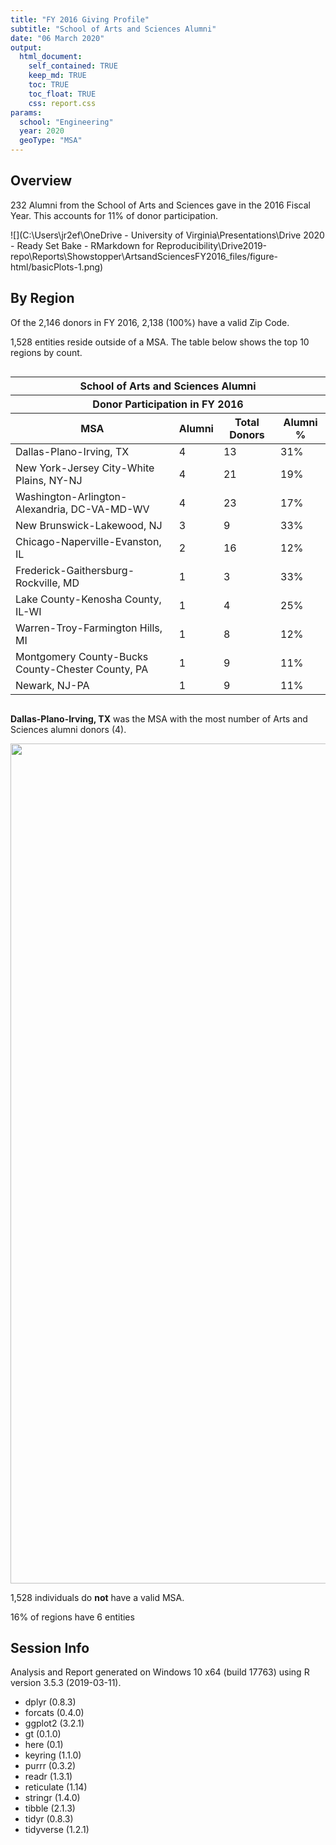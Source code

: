 ```yaml
---
title: "FY 2016 Giving Profile"
subtitle: "School of Arts and Sciences Alumni"
date: "06 March 2020"
output: 
  html_document:
    self_contained: TRUE
    keep_md: TRUE
    toc: TRUE
    toc_float: TRUE
    css: report.css
params:
  school: "Engineering"
  year: 2020
  geoType: "MSA"
---
```




<!-- HTML documents can include HTML code in the body of the document, and will render appropriately 
     In this case, we're adding a logo to the header above the table of contents. 
-->

<script>
  /* Add Logo Header using JQuery*/
  $(document).ready(function() {
    $('#TOC').parent().prepend('<div id=\"nav_logo\"><img src=\"https://brand.virginia.edu/sites/default/files/styles/embedded_image_medium_2x/public/2017-08/rev_uva_logo_color.png\"></div>');
  });
</script>

## Overview



232 Alumni from the School of Arts and Sciences gave in the 2016 Fiscal Year. This accounts for 11% of donor participation.




![](C:\Users\jr2ef\OneDrive - University of Virginia\Presentations\Drive 2020 - Ready Set Bake - RMarkdown for Reproducibility\Drive2019-repo\Reports\Showstopper\ArtsandSciencesFY2016_files/figure-html/basicPlots-1.png)<!-- -->


## By Region



Of the 2,146 donors in FY 2016, 2,138 (100%) have a valid Zip Code.





1,528 entities reside outside of a MSA. The table below shows the top 10 regions by count.

<!--html_preserve--><style>html {
  font-family: -apple-system, BlinkMacSystemFont, 'Segoe UI', Roboto, Oxygen, Ubuntu, Cantarell, 'Helvetica Neue', 'Fira Sans', 'Droid Sans', Arial, sans-serif;
}

#hfkqtdnmti .gt_table {
  display: table;
  border-collapse: collapse;
  margin-left: auto;
  /* table.margin.left */
  margin-right: auto;
  /* table.margin.right */
  color: #333333;
  font-size: 16px;
  /* table.font.size */
  background-color: #FFFFFF;
  /* table.background.color */
  width: auto;
  /* table.width */
  border-top-style: solid;
  /* table.border.top.style */
  border-top-width: 2px;
  /* table.border.top.width */
  border-top-color: #A8A8A8;
  /* table.border.top.color */
  border-bottom-style: solid;
  /* table.border.bottom.style */
  border-bottom-width: 2px;
  /* table.border.bottom.width */
  border-bottom-color: #A8A8A8;
  /* table.border.bottom.color */
}

#hfkqtdnmti .gt_heading {
  background-color: #FFFFFF;
  /* heading.background.color */
  border-bottom-color: #FFFFFF;
  /* table.background.color */
  border-left-style: hidden;
  /* heading.border.lr.style */
  border-left-width: 1px;
  /* heading.border.lr.width */
  border-left-color: #D3D3D3;
  /* heading.border.lr.color */
  border-right-style: hidden;
  /* heading.border.lr.style */
  border-right-width: 1px;
  /* heading.border.lr.width */
  border-right-color: #D3D3D3;
  /* heading.border.lr.color */
}

#hfkqtdnmti .gt_title {
  color: #333333;
  font-size: 125%;
  /* heading.title.font.size */
  font-weight: initial;
  /* heading.title.font.weight */
  padding-top: 4px;
  /* heading.top.padding - not yet used */
  padding-bottom: 4px;
  border-bottom-color: #FFFFFF;
  /* table.background.color */
  border-bottom-width: 0;
}

#hfkqtdnmti .gt_subtitle {
  color: #333333;
  font-size: 85%;
  /* heading.subtitle.font.size */
  font-weight: initial;
  /* heading.subtitle.font.weight */
  padding-top: 0;
  padding-bottom: 4px;
  /* heading.bottom.padding - not yet used */
  border-top-color: #FFFFFF;
  /* table.background.color */
  border-top-width: 0;
}

#hfkqtdnmti .gt_bottom_border {
  border-bottom-style: solid;
  /* heading.border.bottom.style */
  border-bottom-width: 2px;
  /* heading.border.bottom.width */
  border-bottom-color: #D3D3D3;
  /* heading.border.bottom.color */
}

#hfkqtdnmti .gt_column_spanner {
  border-bottom-style: solid;
  border-bottom-width: 2px;
  border-bottom-color: #D3D3D3;
  padding-top: 4px;
  padding-bottom: 4px;
}

#hfkqtdnmti .gt_col_headings {
  border-top-style: solid;
  /* column_labels.border.top.style */
  border-top-width: 2px;
  /* column_labels.border.top.width */
  border-top-color: #D3D3D3;
  /* column_labels.border.top.color */
  border-bottom-style: solid;
  /* column_labels.border.bottom.style */
  border-bottom-width: 2px;
  /* column_labels.border.bottom.width */
  border-bottom-color: #D3D3D3;
  /* column_labels.border.bottom.color */
  border-left-style: none;
  /* column_labels.border.lr.style */
  border-left-width: 1px;
  /* column_labels.border.lr.width */
  border-left-color: #D3D3D3;
  /* column_labels.border.lr.color */
  border-right-style: none;
  /* column_labels.border.lr.style */
  border-right-width: 1px;
  /* column_labels.border.lr.width */
  border-right-color: #D3D3D3;
  /* column_labels.border.lr.color */
}

#hfkqtdnmti .gt_col_heading {
  color: #333333;
  background-color: #FFFFFF;
  /* column_labels.background.color */
  font-size: 100%;
  /* column_labels.font.size */
  font-weight: initial;
  /* column_labels.font.weight */
  text-transform: inherit;
  /* column_labels.text_transform */
  vertical-align: middle;
  padding: 5px;
  margin: 10px;
  overflow-x: hidden;
}

#hfkqtdnmti .gt_sep_right {
  border-right: 5px solid #FFFFFF;
}

#hfkqtdnmti .gt_group_heading {
  padding: 8px;
  /* row_group.padding */
  color: #333333;
  background-color: #FFFFFF;
  /* row_group.background.color */
  font-size: 100%;
  /* row_group.font.size */
  font-weight: initial;
  /* row_group.font.weight */
  text-transform: inherit;
  /* row_group.text_transform */
  border-top-style: solid;
  /* row_group.border.top.style */
  border-top-width: 2px;
  /* row_group.border.top.width */
  border-top-color: #D3D3D3;
  /* row_group.border.top.color */
  border-bottom-style: solid;
  /* row_group.border.bottom.style */
  border-bottom-width: 2px;
  /* row_group.border.bottom.width */
  border-bottom-color: #D3D3D3;
  /* row_group.border.bottom.color */
  border-left-style: none;
  /* row_group.border.left.style */
  border-left-width: 1px;
  /* row_group.border.left.width */
  border-left-color: #D3D3D3;
  /* row_group.border.left.color */
  border-right-style: none;
  /* row_group.border.right.style */
  border-right-width: 1px;
  /* row_group.border.right.width */
  border-right-color: #D3D3D3;
  /* row_group.border.right.color */
  vertical-align: middle;
}

#hfkqtdnmti .gt_empty_group_heading {
  padding: 0.5px;
  color: #333333;
  background-color: #FFFFFF;
  /* row_group.background.color */
  font-size: 100%;
  /* row_group.font.size */
  font-weight: initial;
  /* row_group.font.weight */
  border-top-style: solid;
  /* row_group.border.top.style */
  border-top-width: 2px;
  /* row_group.border.top.width */
  border-top-color: #D3D3D3;
  /* row_group.border.top.color */
  border-bottom-style: solid;
  /* row_group.border.bottom.style */
  border-bottom-width: 2px;
  /* row_group.border.bottom.width */
  border-bottom-color: #D3D3D3;
  /* row_group.border.bottom.color */
  vertical-align: middle;
}

#hfkqtdnmti .gt_striped {
  background-color: rgba(128, 128, 128, 0.05);
  /* row.striping.background_color */
}

#hfkqtdnmti .gt_from_md > :first-child {
  margin-top: 0;
}

#hfkqtdnmti .gt_from_md > :last-child {
  margin-bottom: 0;
}

#hfkqtdnmti .gt_row {
  padding-top: 8px;
  /* data_row.padding */
  padding-bottom: 8px;
  /* data_row.padding */
  padding-left: 5px;
  padding-right: 5px;
  margin: 10px;
  border-top-style: solid;
  /* table_body.hlines.style */
  border-top-width: 1px;
  /* table_body.hlines.width */
  border-top-color: #D3D3D3;
  /* table_body.hlines.color */
  border-left-style: none;
  /* table_body.vlines.style */
  border-left-width: 1px;
  /* table_body.vlines.width */
  border-left-color: #D3D3D3;
  /* table_body.vlines.color */
  border-right-style: none;
  /* table_body.vlines.style */
  border-right-width: 1px;
  /* table_body.vlines.width */
  border-right-color: #D3D3D3;
  /* table_body.vlines.color */
  vertical-align: middle;
  overflow-x: hidden;
}

#hfkqtdnmti .gt_stub {
  color: #333333;
  background-color: #FFFFFF;
  /* stub.background.color */
  font-weight: initial;
  /* stub.font.weight */
  text-transform: inherit;
  /* stub.text_transform */
  border-right-style: solid;
  /* stub.border.style */
  border-right-width: 2px;
  /* stub.border.width */
  border-right-color: #D3D3D3;
  /* stub.border.color */
  padding-left: 12px;
}

#hfkqtdnmti .gt_summary_row {
  color: #333333;
  background-color: #FFFFFF;
  /* summary_row.background.color */
  text-transform: inherit;
  /* summary_row.text_transform */
  padding-top: 8px;
  /* summary_row.padding */
  padding-bottom: 8px;
  /* summary_row.padding */
  padding-left: 5px;
  padding-right: 5px;
}

#hfkqtdnmti .gt_first_summary_row {
  padding-top: 8px;
  /* summary_row.padding */
  padding-bottom: 8px;
  /* summary_row.padding */
  padding-left: 5px;
  padding-right: 5px;
  border-top-style: solid;
  /* summary_row.border.style */
  border-top-width: 2px;
  /* summary_row.border.width */
  border-top-color: #D3D3D3;
  /* summary_row.border.color */
}

#hfkqtdnmti .gt_grand_summary_row {
  color: #333333;
  background-color: #FFFFFF;
  /* grand_summary_row.background.color */
  text-transform: inherit;
  /* grand_summary_row.text_transform */
  padding-top: 8px;
  /* grand_summary_row.padding */
  padding-bottom: 8px;
  /* grand_summary_row.padding */
  padding-left: 5px;
  padding-right: 5px;
}

#hfkqtdnmti .gt_first_grand_summary_row {
  padding-top: 8px;
  /* grand_summary_row.padding */
  padding-bottom: 8px;
  /* grand_summary_row.padding */
  padding-left: 5px;
  padding-right: 5px;
  border-top-style: double;
  /* grand_summary_row.border.style */
  border-top-width: 6px;
  /* grand_summary_row.border.width */
  border-top-color: #D3D3D3;
  /* grand_summary_row.border.color */
}

#hfkqtdnmti .gt_table_body {
  border-top-style: solid;
  /* table_body.border.top.style */
  border-top-width: 2px;
  /* table_body.border.top.width */
  border-top-color: #D3D3D3;
  /* table_body.border.top.color */
  border-bottom-style: solid;
  /* table_body.border.bottom.style */
  border-bottom-width: 2px;
  /* table_body.border.bottom.width */
  border-bottom-color: #D3D3D3;
  /* table_body.border.bottom.color */
}

#hfkqtdnmti .gt_footnotes {
  color: #333333;
  background-color: #FFFFFF;
  /* footnotes.background.color */
  border-bottom-style: none;
  /* footnotes.border.bottom.style */
  border-bottom-width: 2px;
  /* footnotes.border.bottom.width */
  border-bottom-color: #D3D3D3;
  /* footnotes.border.bottom.color */
  border-left-style: none;
  /* footnotes.border.lr.color */
  border-left-width: 2px;
  /* footnotes.border.lr.color */
  border-left-color: #D3D3D3;
  /* footnotes.border.lr.color */
  border-right-style: none;
  /* footnotes.border.lr.color */
  border-right-width: 2px;
  /* footnotes.border.lr.color */
  border-right-color: #D3D3D3;
  /* footnotes.border.lr.color */
}

#hfkqtdnmti .gt_footnote {
  margin: 0px;
  font-size: 90%;
  /* footnotes.font.size */
  padding: 4px;
  /* footnotes.padding */
}

#hfkqtdnmti .gt_sourcenotes {
  color: #333333;
  background-color: #FFFFFF;
  /* source_notes.background.color */
  border-bottom-style: none;
  /* source_notes.border.bottom.style */
  border-bottom-width: 2px;
  /* source_notes.border.bottom.width */
  border-bottom-color: #D3D3D3;
  /* source_notes.border.bottom.color */
  border-left-style: none;
  /* source_notes.border.lr.style */
  border-left-width: 2px;
  /* source_notes.border.lr.style */
  border-left-color: #D3D3D3;
  /* source_notes.border.lr.style */
  border-right-style: none;
  /* source_notes.border.lr.style */
  border-right-width: 2px;
  /* source_notes.border.lr.style */
  border-right-color: #D3D3D3;
  /* source_notes.border.lr.style */
}

#hfkqtdnmti .gt_sourcenote {
  font-size: 90%;
  /* source_notes.font.size */
  padding: 4px;
  /* source_notes.padding */
}

#hfkqtdnmti .gt_left {
  text-align: left;
}

#hfkqtdnmti .gt_center {
  text-align: center;
}

#hfkqtdnmti .gt_right {
  text-align: right;
  font-variant-numeric: tabular-nums;
}

#hfkqtdnmti .gt_font_normal {
  font-weight: normal;
}

#hfkqtdnmti .gt_font_bold {
  font-weight: bold;
}

#hfkqtdnmti .gt_font_italic {
  font-style: italic;
}

#hfkqtdnmti .gt_super {
  font-size: 65%;
}

#hfkqtdnmti .gt_footnote_marks {
  font-style: italic;
  font-size: 65%;
}
</style>
<div id="hfkqtdnmti" style="overflow-x:auto;overflow-y:auto;width:auto;height:auto;"><table class="gt_table">
  <thead class="gt_header">
    <tr>
      <th colspan="4" class="gt_heading gt_title gt_font_normal gt_center" style>School of <strong>Arts and Sciences</strong> Alumni</th>
    </tr>
    <tr>
      <th colspan="4" class="gt_heading gt_subtitle gt_font_normal gt_center gt_bottom_border" style>Donor Participation in FY 2016</th>
    </tr>
  </thead>
  <thead class="gt_col_headings">
    <tr>
      <th class="gt_col_heading gt_columns_bottom_border gt_left" rowspan="1" colspan="1">MSA</th>
      <th class="gt_col_heading gt_columns_bottom_border gt_right" rowspan="1" colspan="1">Alumni</th>
      <th class="gt_col_heading gt_columns_bottom_border gt_right" rowspan="1" colspan="1">Total Donors</th>
      <th class="gt_col_heading gt_columns_bottom_border gt_right" rowspan="1" colspan="1">Alumni %</th>
    </tr>
  </thead>
  <tbody class="gt_table_body">
    <tr>
      <td class="gt_row gt_left">Dallas-Plano-Irving, TX</td>
      <td class="gt_row gt_right">4</td>
      <td class="gt_row gt_right">13</td>
      <td class="gt_row gt_right">31&percnt;</td>
    </tr>
    <tr>
      <td class="gt_row gt_left gt_striped">New York-Jersey City-White Plains, NY-NJ</td>
      <td class="gt_row gt_right gt_striped">4</td>
      <td class="gt_row gt_right gt_striped">21</td>
      <td class="gt_row gt_right gt_striped">19&percnt;</td>
    </tr>
    <tr>
      <td class="gt_row gt_left">Washington-Arlington-Alexandria, DC-VA-MD-WV</td>
      <td class="gt_row gt_right">4</td>
      <td class="gt_row gt_right">23</td>
      <td class="gt_row gt_right">17&percnt;</td>
    </tr>
    <tr>
      <td class="gt_row gt_left gt_striped">New Brunswick-Lakewood, NJ</td>
      <td class="gt_row gt_right gt_striped">3</td>
      <td class="gt_row gt_right gt_striped">9</td>
      <td class="gt_row gt_right gt_striped">33&percnt;</td>
    </tr>
    <tr>
      <td class="gt_row gt_left">Chicago-Naperville-Evanston, IL</td>
      <td class="gt_row gt_right">2</td>
      <td class="gt_row gt_right">16</td>
      <td class="gt_row gt_right">12&percnt;</td>
    </tr>
    <tr>
      <td class="gt_row gt_left gt_striped">Frederick-Gaithersburg-Rockville, MD</td>
      <td class="gt_row gt_right gt_striped">1</td>
      <td class="gt_row gt_right gt_striped">3</td>
      <td class="gt_row gt_right gt_striped">33&percnt;</td>
    </tr>
    <tr>
      <td class="gt_row gt_left">Lake County-Kenosha County, IL-WI</td>
      <td class="gt_row gt_right">1</td>
      <td class="gt_row gt_right">4</td>
      <td class="gt_row gt_right">25&percnt;</td>
    </tr>
    <tr>
      <td class="gt_row gt_left gt_striped">Warren-Troy-Farmington Hills, MI</td>
      <td class="gt_row gt_right gt_striped">1</td>
      <td class="gt_row gt_right gt_striped">8</td>
      <td class="gt_row gt_right gt_striped">12&percnt;</td>
    </tr>
    <tr>
      <td class="gt_row gt_left">Montgomery County-Bucks County-Chester County, PA</td>
      <td class="gt_row gt_right">1</td>
      <td class="gt_row gt_right">9</td>
      <td class="gt_row gt_right">11&percnt;</td>
    </tr>
    <tr>
      <td class="gt_row gt_left gt_striped">Newark, NJ-PA</td>
      <td class="gt_row gt_right gt_striped">1</td>
      <td class="gt_row gt_right gt_striped">9</td>
      <td class="gt_row gt_right gt_striped">11&percnt;</td>
    </tr>
  </tbody>
  
  
</table></div><!--/html_preserve-->

**Dallas-Plano-Irving, TX** was the MSA with the most number of Arts and Sciences alumni donors (4).

<img src="C:/Users/jr2ef/OneDrive - University of Virginia/Presentations/Drive 2020 - Ready Set Bake - RMarkdown for Reproducibility/Drive2019-repo/Reports/Showstopper/ArtsandSciencesFY2016_files/figure-html/geoHist-1.png" width="1344" />

1,528 individuals do __not__ have a valid MSA.



16% of regions have 6 entities

## Session Info

Analysis and Report generated on Windows 10 x64 (build 17763) using R version 3.5.3 (2019-03-11).

-  dplyr (0.8.3) 
-  forcats (0.4.0) 
-  ggplot2 (3.2.1) 
-  gt (0.1.0) 
-  here (0.1) 
-  keyring (1.1.0) 
-  purrr (0.3.2) 
-  readr (1.3.1) 
-  reticulate (1.14) 
-  stringr (1.4.0) 
-  tibble (2.1.3) 
-  tidyr (0.8.3) 
-  tidyverse (1.2.1) 

<!-- Insert Footnotes Below -->





